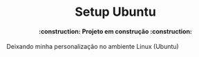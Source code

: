 <h1 align="center"> Setup Ubuntu </h1>

<h4 align="center"> 
    :construction:  Projeto em construção  :construction:
</h4>

Deixando minha personalização no ambiente Linux (Ubuntu)
